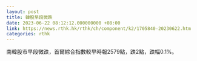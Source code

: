 ```yaml
---
layout: post
title: 韓股早段微跌
date: 2023-06-22 08:12:12.000000000 +08:00
link: https://news.rthk.hk/rthk/ch/component/k2/1705840-20230622.htm
categories: rthk
---
```


南韓股市早段微跌，首爾綜合指數較早時報2579點，跌2點，跌幅0.1%。
